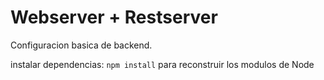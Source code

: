 # Webserver + Restserver

Configuracion basica de backend.

instalar dependencias: ```npm install``` para reconstruir los modulos de Node